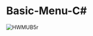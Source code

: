 # Basic-Menu-C#
![HWMUB5r](https://user-images.githubusercontent.com/79405279/133906508-b730c283-ded9-4f3e-bab8-4461db4c3bed.png)
